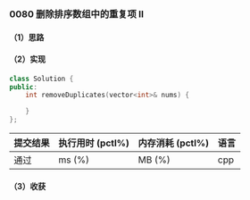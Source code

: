 ### 0080 删除排序数组中的重复项 II

#### （1）思路

#### （2）实现

```cpp
class Solution {
public:
    int removeDuplicates(vector<int>& nums) {

    }
};
```

| 提交结果 | 执行用时 (pctl%) | 内存消耗 (pctl%) | 语言 |
|:---------|:-----------------|:-----------------|:-----|
| 通过     |  ms (%)   |  MB (%)  | cpp  |

#### （3）收获
